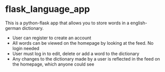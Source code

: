 # flask_language_app
This is a python-flask app that allows you to store words in a english-german dictionary.
- User can register to create an account
- All words can be viewed on the homepage by looking at the feed. No login needed
- User must log in to edit, delete or add a word to the dictionary
- Any changes to the dictionary made by a user is reflected in the feed on the homepage, which anyone could see

